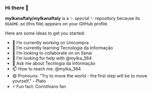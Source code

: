 ### Hi there 👋


**mylkanaftaly/mylkanaftaly** is a ✨ _special_ ✨ repository because its `README.md` (this file) appears on your GitHub profile.

Here are some ideas to get you started:

- 🔭 I’m currently working on Unicompra
- 🌱 I’m currently learning  Tecnologia da  Informação
- 👯 I’m looking to collaborate on  on Senai
- 🤔 I’m looking for help with  @mylka_364
- 💬 Ask me about  Tecnlogia da Informação 
- 📫 How to reach me: @mylka_364
- 😄 Pronouns: "Try to move the world - the first step will be to move yourself." - Plato
- ⚡ Fun fact: Corinthians fan

